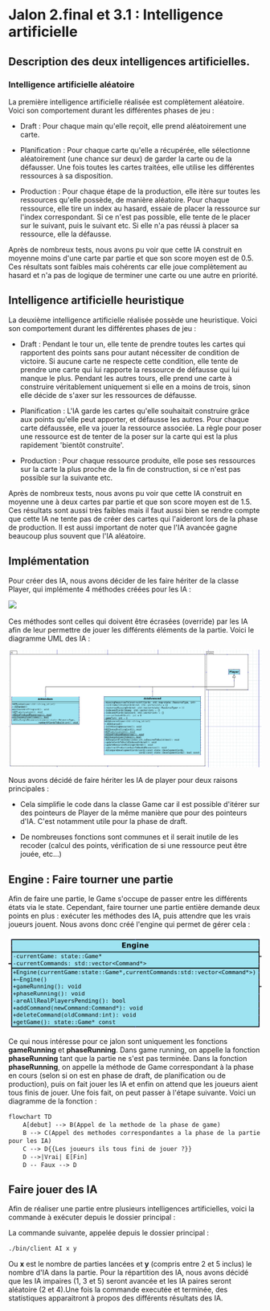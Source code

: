 # Jalon 2.final et 3.1 : Intelligence artificielle

## Description des deux intelligences artificielles.

### Intelligence artificielle aléatoire

La première intelligence artificielle réalisée est complètement aléatoire. Voici son comportement durant les différentes phases de jeu :

- Draft : Pour chaque main qu'elle reçoit, elle prend aléatoirement une carte.

- Planification : Pour chaque carte qu'elle a récupérée, elle sélectionne aléatoirement (une chance sur deux) de garder la carte ou de la défausser. Une fois toutes les cartes traitées, elle utilise les différentes ressources à sa disposition.

- Production : Pour chaque étape de la production, elle itère sur toutes les ressources qu'elle possède, de manière aléatoire. Pour chaque ressource, elle tire un index au hasard, essaie de placer la ressource sur l'index correspondant. Si ce n'est pas possible, elle tente de le placer sur le suivant, puis le suivant etc. Si elle n'a pas réussi à placer sa ressource, elle la défausse.

Après de nombreux tests, nous avons pu voir que cette IA construit en moyenne moins d'une carte par partie et que son score moyen est de 0.5. Ces résultats sont faibles mais cohérents car elle joue complètement au hasard et n'a pas de logique de terminer une carte ou une autre en priorité.

## Intelligence artificielle heuristique

La deuxième intelligence artificielle réalisée possède une heuristique. Voici son comportement durant les différentes phases de jeu :

- Draft : Pendant le tour un, elle tente de prendre toutes les cartes qui rapportent des points sans pour autant nécessiter de condition de victoire. Si aucune carte ne respecte cette condition, elle tente de prendre une carte qui lui rapporte la ressource de défausse qui lui manque le plus. Pendant les autres tours, elle prend une carte à construire véritablement uniquement si elle en a moins de trois, sinon elle décide de s'axer sur les ressources de défausse.

- Planification : L'IA garde les cartes qu'elle souhaitait construire grâce aux points qu'elle peut apporter, et défausse les autres. Pour chaque carte défaussée, elle va jouer la ressource associée. La règle pour poser une ressource est de tenter de la poser sur la carte qui est la plus rapidement 'bientôt construite'.

- Production : Pour chaque ressource produite, elle pose ses ressources sur la carte la plus proche de la fin de construction, si ce n'est pas possible sur la suivante etc.

Après de nombreux tests, nous avons pu voir que cette IA construit en moyenne une à deux cartes par partie et que son score moyen est de 1.5. Ces résultats sont aussi très faibles mais il faut aussi bien se rendre compte que cette IA ne tente pas de créer des cartes qui l'aideront lors de la phase de production. Il est aussi important de noter que l'IA avancée gagne beaucoup plus souvent que l'IA aléatoire.

## Implémentation

Pour créer des IA, nous avons décider de les faire hériter de la classe Player, qui implémente 4 méthodes créées pour les IA :

![](/home/erwan/Documents/Github/PLT/reports/images/2-f_Player.png)

Ces méthodes sont celles qui doivent être écrasées (override) par les IA afin de leur permettre de jouer les différents éléments de la partie. Voici le diagramme UML des IA :

![](images/2-f_AI.png)

Nous avons décidé de faire hériter les IA de player pour deux raisons principales :

- Cela simplifie le code dans la classe Game car il est possible d'itérer sur des pointeurs de Player de la même manière que pour des pointeurs d'IA. C'est notamment utile pour la phase de draft.

- De nombreuses fonctions sont communes et il serait inutile de les recoder (calcul des points, vérification de si une ressource peut être jouée, etc...)

## Engine : Faire tourner une partie

Afin de faire une partie, le Game s'occupe de passer entre les différents états via le state. Cependant, faire tourner une partie entière demande deux points en plus : exécuter les méthodes des IA, puis attendre que les vrais joueurs jouent. Nous avons donc créé l'engine qui permet de gérer cela :

![](images/2-f_Engine.png)

Ce qui nous intéresse pour ce jalon sont uniquement les fonctions **gameRunning** et **phaseRunning**. Dans game running, on appelle la fonction **phaseRunning** tant que la partie ne s'est pas terminée. Dans la fonction **phaseRunning**, on appelle la méthode de Game correspondant à la phase en cours (selon si on est en phase de draft, de planification ou de production), puis on fait jouer les IA et enfin on attend que les joueurs aient tous finis de jouer. Une fois fait, on peut passer à l'étape suivante. Voici un diagramme de la fonction :

```mermaid
flowchart TD
    A[debut] --> B(Appel de la methode de la phase de game)
    B --> C(Appel des methodes correspondantes a la phase de la partie pour les IA)
    C --> D{{Les joueurs ils tous fini de jouer ?}}
    D -->|Vrai| E[Fin]
    D -- Faux --> D
```

## Faire jouer des IA

Afin de réaliser une partie entre plusieurs intelligences artificielles, voici la commande à exécuter depuis le dossier principal :

La commande suivante, appelée depuis le dossier principal :

```bash
./bin/client AI x y
```

Ou **x** est le nombre de parties lancées et **y** (compris entre 2 et 5 inclus) le nombre d'IA dans la partie. Pour la répartition des IA, nous avons décidé que les IA impaires (1, 3 et 5) seront avancée et les IA paires seront aléatoire (2 et 4).Une fois la commande executée et terminée, des statistiques apparaitront à propos des différents résultats des IA.
